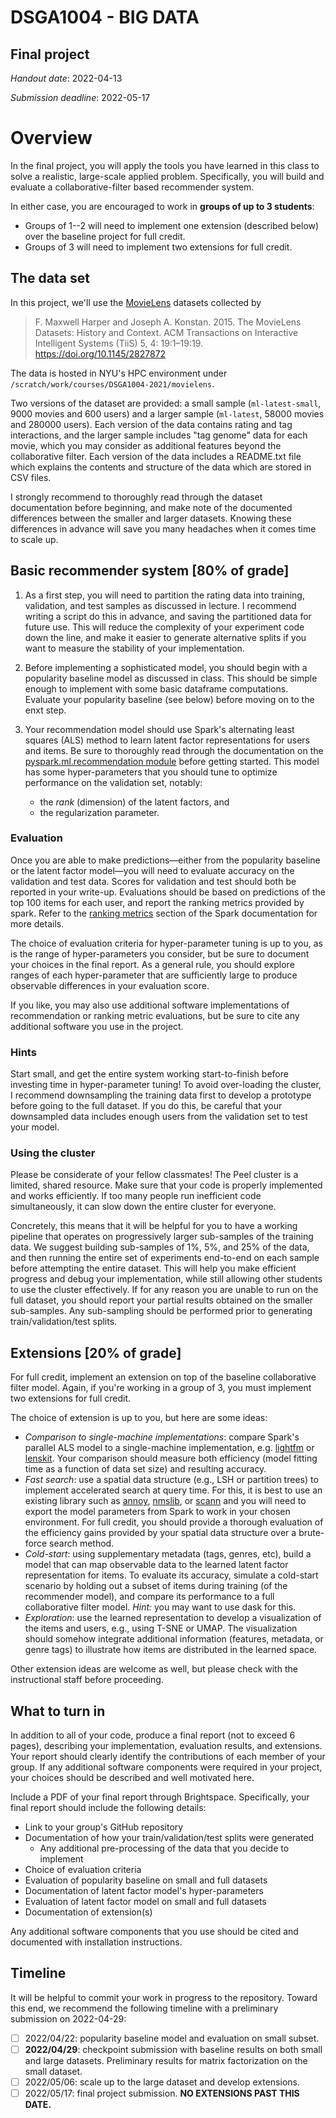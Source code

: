 # DSGA1004 - BIG DATA
## Final project

*Handout date*: 2022-04-13

*Submission deadline*: 2022-05-17


# Overview

In the final project, you will apply the tools you have learned in this class to solve a realistic, large-scale applied problem.
Specifically, you will build and evaluate a collaborative-filter based recommender system. 

In either case, you are encouraged to work in **groups of up to 3 students**:

- Groups of 1--2 will need to implement one extension (described below) over the baseline project for full credit.
- Groups of 3 will need to implement two extensions for full credit.

## The data set

In this project, we'll use the [MovieLens](https://grouplens.org/datasets/movielens/latest/) datasets collected by 
> F. Maxwell Harper and Joseph A. Konstan. 2015. 
> The MovieLens Datasets: History and Context. 
> ACM Transactions on Interactive Intelligent Systems (TiiS) 5, 4: 19:1–19:19. https://doi.org/10.1145/2827872

The data is hosted in NYU's HPC environment under `/scratch/work/courses/DSGA1004-2021/movielens`.

Two versions of the dataset are provided: a small sample (`ml-latest-small`, 9000 movies and 600 users) and a larger sample (`ml-latest`, 58000 movies and 280000 users).
Each version of the data contains rating and tag interactions, and the larger sample includes "tag genome" data for each movie, which you may consider as additional features beyond
the collaborative filter.
Each version of the data includes a README.txt file which explains the contents and structure of the data which are stored in CSV files.

I strongly recommend to thoroughly read through the dataset documentation before beginning, and make note of the documented differences between the smaller and larger datasets.
Knowing these differences in advance will save you many headaches when it comes time to scale up.

## Basic recommender system [80% of grade]

1.  As a first step, you will need to partition the rating data into training, validation, and test samples as discussed in lecture.
    I recommend writing a script do this in advance, and saving the partitioned data for future use.
    This will reduce the complexity of your experiment code down the line, and make it easier to generate alternative splits if you want to measure the stability of your
    implementation.

2.  Before implementing a sophisticated model, you should begin with a popularity baseline model as discussed in class.
    This should be simple enough to implement with some basic dataframe computations.
    Evaluate your popularity baseline (see below) before moving on to the enxt step.

3.  Your recommendation model should use Spark's alternating least squares (ALS) method to learn latent factor representations for users and items.
    Be sure to thoroughly read through the documentation on the [pyspark.ml.recommendation module](https://spark.apache.org/docs/3.0.1/ml-collaborative-filtering.html) before getting started.
    This model has some hyper-parameters that you should tune to optimize performance on the validation set, notably: 
      - the *rank* (dimension) of the latent factors, and
      - the regularization parameter.

### Evaluation

Once you are able to make predictions—either from the popularity baseline or the latent factor model—you will need to evaluate accuracy on the validation and test data.
Scores for validation and test should both be reported in your write-up.
Evaluations should be based on predictions of the top 100 items for each user, and report the ranking metrics provided by spark.
Refer to the [ranking metrics](https://spark.apache.org/docs/3.0.1/mllib-evaluation-metrics.html#ranking-systems) section of the Spark documentation for more details.

The choice of evaluation criteria for hyper-parameter tuning is up to you, as is the range of hyper-parameters you consider, but be sure to document your choices in the final report.
As a general rule, you should explore ranges of each hyper-parameter that are sufficiently large to produce observable differences in your evaluation score.

If you like, you may also use additional software implementations of recommendation or ranking metric evaluations, but be sure to cite any additional software you use in the project.

### Hints

Start small, and get the entire system working start-to-finish before investing time in hyper-parameter tuning!
To avoid over-loading the cluster, I recommend downsampling the training data first to develop a prototype before going to the full dataset.
If you do this, be careful that your downsampled data includes enough users from the validation set to test your model.


### Using the cluster

Please be considerate of your fellow classmates!
The Peel cluster is a limited, shared resource. 
Make sure that your code is properly implemented and works efficiently. 
If too many people run inefficient code simultaneously, it can slow down the entire cluster for everyone.

Concretely, this means that it will be helpful for you to have a working pipeline that operates on progressively larger sub-samples of the training data.
We suggest building sub-samples of 1%, 5%, and 25% of the data, and then running the entire set of experiments end-to-end on each sample before attempting the entire dataset.
This will help you make efficient progress and debug your implementation, while still allowing other students to use the cluster effectively.
If for any reason you are unable to run on the full dataset, you should report your partial results obtained on the smaller sub-samples.
Any sub-sampling should be performed prior to generating train/validation/test splits.


## Extensions [20% of grade]

For full credit, implement an extension on top of the baseline collaborative filter model.
Again, if you're working in a group of 3, you must implement two extensions for full credit.

The choice of extension is up to you, but here are some ideas:

  - *Comparison to single-machine implementations*: compare Spark's parallel ALS model to a single-machine implementation, e.g. [lightfm](https://github.com/lyst/lightfm) or [lenskit](https://github.com/lenskit/lkpy).  Your comparison should measure both efficiency (model fitting time as a function of data set size) and resulting accuracy.
  - *Fast search*: use a spatial data structure (e.g., LSH or partition trees) to implement accelerated search at query time.  For this, it is best to use an existing library such as [annoy](https://github.com/spotify/annoy), [nmslib](https://github.com/nmslib/nmslib), or [scann](https://github.com/google-research/google-research/tree/master/scann) and you will need to export the model parameters from Spark to work in your chosen environment.  For full credit, you should provide a thorough evaluation of the efficiency gains provided by your spatial data structure over a brute-force search method.
  - *Cold-start*: using supplementary metadata (tags, genres, etc), build a model that can map observable data to the learned latent factor representation for items.  To evaluate its accuracy, simulate a cold-start scenario by holding out a subset of items during training (of the recommender model), and compare its performance to a full collaborative filter model.  *Hint:* you may want to use dask for this.
  - *Exploration*: use the learned representation to develop a visualization of the items and users, e.g., using T-SNE or UMAP.  The visualization should somehow integrate additional information (features, metadata, or genre tags) to illustrate how items are distributed in the learned space.

Other extension ideas are welcome as well, but please check with the instructional staff before proceeding.

## What to turn in

In addition to all of your code, produce a final report (not to exceed 6 pages), describing your implementation, evaluation results, and extensions.
Your report should clearly identify the contributions of each member of your group. 
If any additional software components were required in your project, your choices should be described and well motivated here.  

Include a PDF of your final report through Brightspace.  Specifically, your final report should include the following details:

- Link to your group's GitHub repository
- Documentation of how your train/validation/test splits were generated
    - Any additional pre-processing of the data that you decide to implement
- Choice of evaluation criteria
- Evaluation of popularity baseline on small and full datasets
- Documentation of latent factor model's hyper-parameters
- Evaluation of latent factor model on small and full datasets
- Documentation of extension(s)

Any additional software components that you use should be cited and documented with installation instructions.

## Timeline

It will be helpful to commit your work in progress to the repository.
Toward this end, we recommend the following timeline with a preliminary submission on 2022-04-29:

- [ ] 2022/04/22: popularity baseline model and evaluation on small subset.
- [ ] **2022/04/29**: checkpoint submission with baseline results on both small and large datasets.  Preliminary results for matrix factorization on the small dataset.
- [ ] 2022/05/06: scale up to the large dataset and develop extensions.
- [ ] 2022/05/17: final project submission.  **NO EXTENSIONS PAST THIS DATE.**
